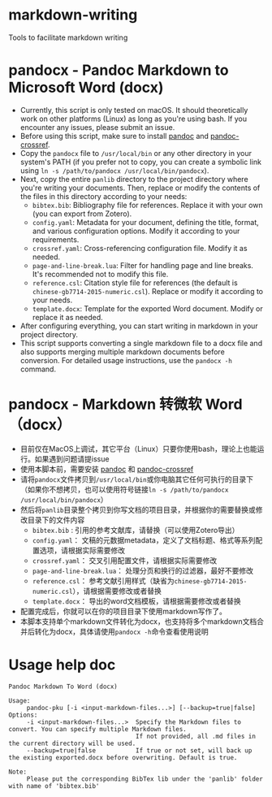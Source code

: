 # markdown-writing
Tools to facilitate markdown writing 

# pandocx - Pandoc Markdown to Microsoft Word (docx)

- Currently, this script is only tested on macOS. It should theoretically work on other platforms (Linux) as long as you're using bash. If you encounter any issues, please submit an issue.
- Before using this script, make sure to install [pandoc](https://pandoc.org/) and [pandoc-crossref](https://lierdakil.github.io/pandoc-crossref/).
- Copy the `pandocx` file to `/usr/local/bin` or any other directory in your system's PATH (if you prefer not to copy, you can create a symbolic link using `ln -s /path/to/pandocx /usr/local/bin/pandocx`).
- Next, copy the entire `panlib` directory to the project directory where you're writing your documents. Then, replace or modify the contents of the files in this directory according to your needs:
  - `bibtex.bib`: Bibliography file for references. Replace it with your own (you can export from Zotero).
  - `config.yaml`: Metadata for your document, defining the title, format, and various configuration options. Modify it according to your requirements.
  - `crossref.yaml`: Cross-referencing configuration file. Modify it as needed.
  - `page-and-line-break.lua`: Filter for handling page and line breaks. It's recommended not to modify this file.
  - `reference.csl`: Citation style file for references (the default is `chinese-gb7714-2015-numeric.csl`). Replace or modify it according to your needs.
  - `template.docx`: Template for the exported Word document. Modify or replace it as needed.
- After configuring everything, you can start writing in markdown in your project directory.
- This script supports converting a single markdown file to a docx file and also supports merging multiple markdown documents before conversion. For detailed usage instructions, use the `pandocx -h` command.

# pandocx - Markdown 转微软 Word（docx）

- 目前仅在MacOS上调试，其它平台（Linux）只要你使用bash，理论上也能运行。如果遇到问题请提issue
- 使用本脚本前，需要安装 [pandoc](https://pandoc.org/) 和 [pandoc-crossref](https://lierdakil.github.io/pandoc-crossref/)
- 请将`pandocx`文件拷贝到`/usr/local/bin`或你电脑其它任何可执行的目录下（如果你不想拷贝，也可以使用符号链接`ln -s /path/to/pandocx /usr/local/bin/pandocx`）
- 然后将`panlib`目录整个拷贝到你写文档的项目目录，并根据你的需要替换或修改目录下的文件内容
  - `bibtex.bib` : 引用的参考文献库，请替换（可以使用Zotero导出）
  - `config.yaml`： 文稿的元数据metadata，定义了文档标题、格式等系列配置选项，请根据实际需要修改
  - `crossref.yaml`： 交叉引用配置文件，请根据实际需要修改
  - `page-and-line-break.lua`： 处理分页和换行的过滤器，最好不要修改
  - `reference.csl`： 参考文献引用样式（缺省为`chinese-gb7714-2015-numeric.csl`），请根据需要修改或者替换
  - `template.docx`： 导出的word文档模板，请根据需要修改或者替换
- 配置完成后，你就可以在你的项目目录下使用markdown写作了。
- 本脚本支持单个markdown文件转化为docx，也支持将多个markdown文档合并后转化为docx，具体请使用`pandocx -h`命令查看使用说明

# Usage help doc 
```shell
Pandoc Markdown To Word (docx)

Usage:
     pandoc-pku [-i <input-markdown-files...>] [--backup=true|false]
Options:
     -i <input-markdown-files...>  Specify the Markdown files to convert. You can specify multiple Markdown files.
                                   If not provided, all .md files in the current directory will be used.
     --backup=true|false           If true or not set, will back up the existing exported.docx before overwriting. Default is true.

Note:
     Please put the corresponding BibTex lib under the 'panlib' folder with name of 'bibtex.bib'
```
